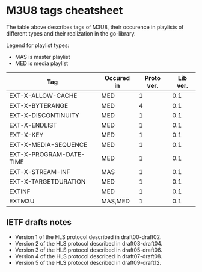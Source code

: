 M3U8 tags cheatsheet
====================

The table above describes tags of M3U8, their occurence in playlists of different types and their realization
in the go-library.

Legend for playlist types:

* MAS is master playlist
* MED is media playlist

<!--- Note: markdown table below prepared in Emacs Orgmode and automatically converted to Github Markdown format -->

<!--- BEGIN RECEIVE ORGTBL specs -->
| Tag | Occured in | Proto ver. | Lib ver. |
|---|---|---|---|
| EXT-X-ALLOW-CACHE | MED | 1 | 0.1 |
| EXT-X-BYTERANGE | MED | 4 | 0.1 |
| EXT-X-DISCONTINUITY | MED | 1 | 0.1 |
| EXT-X-ENDLIST | MED | 1 | 0.1 |
| EXT-X-KEY | MED | 1 | 0.1 |
| EXT-X-MEDIA-SEQUENCE | MED | 1 | 0.1 |
| EXT-X-PROGRAM-DATE-TIME | MED | 1 | 0.1 |
| EXT-X-STREAM-INF | MAS | 1 | 0.1 |
| EXT-X-TARGETDURATION | MED | 1 | 0.1 |
| EXTINF | MED | 1 | 0.1 |
| EXTM3U | MAS,MED | 1 | 0.1 |
<!--- END RECEIVE ORGTBL specs -->

<!---
#+ORGTBL: SEND specs orgtbl-to-gfm
| Tag                     | Occured in | Proto ver. | Lib ver. |
|-------------------------+------------+------------+----------|
|                         |            | <l>        | <l>      |
| EXT-X-ALLOW-CACHE       | MED        | 1          | 0.1      |
| EXT-X-BYTERANGE         | MED        | 4          | 0.1      |
| EXT-X-DISCONTINUITY     | MED        | 1          | 0.1      |
| EXT-X-ENDLIST           | MED        | 1          | 0.1      |
| EXT-X-KEY               | MED        | 1          | 0.1      |
| EXT-X-MEDIA-SEQUENCE    | MED        | 1          | 0.1      |
| EXT-X-PROGRAM-DATE-TIME | MED        | 1          | 0.1      |
| EXT-X-STREAM-INF        | MAS        | 1          | 0.1      |
| EXT-X-TARGETDURATION    | MED        | 1          | 0.1      |
| EXTINF                  | MED        | 1          | 0.1      |
| EXTM3U                  | MAS,MED    | 1          | 0.1      |
-->

IETF drafts notes
-----------------

* Version 1 of the HLS protocol described in draft00-draft02.
* Version 2 of the HLS protocol described in draft03-draft04.
* Version 3 of the HLS protocol described in draft05-draft06.
* Version 4 of the HLS protocol described in draft07-draft08.
* Version 5 of the HLS protocol described in draft09-draft12.
